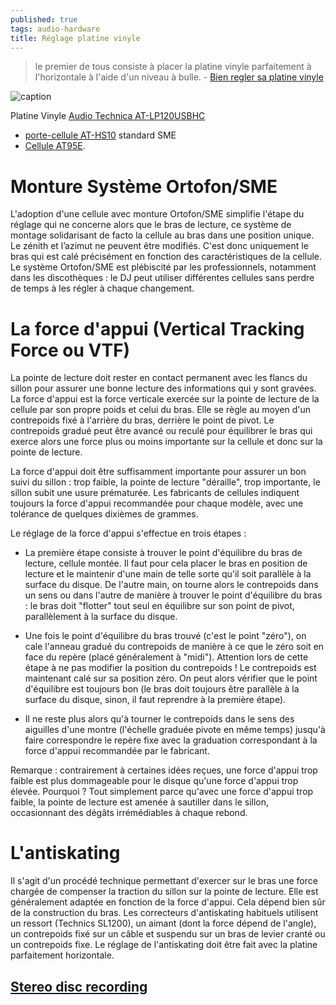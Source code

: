 ```yaml
---
published: true
tags: audio-hardware
title: Réglage platine vinyle
---
```

> le premier de tous consiste à placer la platine vinyle parfaitement à l'horizontale à l'aide d'un niveau à bulle. - [Bien regler sa platine vinyle](https://www.son-video.com/guide/bien-regler-sa-platine-vinyle)

![caption](/images/platine-skull.jpg)

Platine Vinyle [Audio Technica AT-LP120USBHC](https://www.amazon.fr/Audio-Technica-AT-LP120USBHC-Platine-vinyle-entra%C3%AEnement/dp/B00QKP5UFO/ref=sr_1_1?s=electronics&ie=UTF8&qid=1509296235&sr=1-1&keywords=AT-LP120USBHC)

- [porte-cellule AT-HS10](https://www.son-video.com/article/portes-cellule/audio-technica/at-hs10) standard SME
- [Cellule AT95E](https://www.son-video.com/article/cellules-hi-fi/audio-technica/at95e).

# Monture Système Ortofon/SME

L'adoption d'une cellule avec monture Ortofon/SME simplifie l'étape du réglage qui ne concerne alors que le bras de lecture, ce système de montage solidarisant de facto la cellule au bras dans une position unique. Le zénith et l’azimut ne peuvent être modifiés. C'est donc uniquement le bras qui est calé précisément en fonction des caractéristiques de la cellule. Le système Ortofon/SME est plébiscité par les professionnels, notamment dans les discothèques : le DJ peut utiliser différentes cellules sans perdre de temps à les régler à chaque changement.

# La force d'appui (Vertical Tracking Force ou VTF)

La pointe de lecture doit rester en contact permanent avec les flancs du sillon pour assurer une bonne lecture des informations qui y sont gravées. La force d'appui est la force verticale exercée sur la pointe de lecture de la cellule par son propre poids et celui du bras. Elle se règle au moyen d'un contrepoids fixé à l'arrière du bras, derrière le point de pivot. Le contrepoids gradué peut être avancé ou reculé pour équilibrer le bras qui exerce alors une force plus ou moins importante sur la cellule et donc sur la pointe de lecture.

La force d'appui doit être suffisamment importante pour assurer un bon suivi du sillon : trop faible, la pointe de lecture "déraille", trop importante, le sillon subit une usure prématurée. Les fabricants de cellules indiquent toujours la force d'appui recommandée pour chaque modèle, avec une tolérance de quelques dixièmes de grammes.

Le réglage de la force d'appui s'effectue en trois étapes :

- La première étape consiste à trouver le point d'équilibre du bras de lecture, cellule montée. Il faut pour cela placer le bras en position de lecture et le maintenir d'une main de telle sorte qu'il soit parallèle à la surface du disque. De l'autre main, on tourne alors le contrepoids dans un sens ou dans l'autre de manière à trouver le point d'équilibre du bras : le bras doit "flotter" tout seul en équilibre sur son point de pivot, parallèlement à la surface du disque.

- Une fois le point d'équilibre du bras trouvé (c'est le point "zéro"), on cale l'anneau gradué du contrepoids de manière à ce que le zéro soit en face du repère (placé généralement à "midi"). Attention lors de cette étape à ne pas modifier la position du contrepoids ! Le contrepoids est maintenant calé sur sa position zéro. On peut alors vérifier que le point d'équilibre est toujours bon (le bras doit toujours être parallèle à la surface du disque, sinon, il faut reprendre à la première étape).

- Il ne reste plus alors qu'à tourner le contrepoids dans le sens des aiguilles d'une montre (l'échelle graduée pivote en même temps) jusqu'à faire correspondre le repère fixe avec la graduation correspondant à la force d'appui recommandée par le fabricant.

Remarque : contrairement à certaines idées reçues, une force d'appui trop faible est plus dommageable pour le disque qu'une force d'appui trop élevée. Pourquoi ? Tout simplement parce qu'avec une force d'appui trop faible, la pointe de lecture est amenée à sautiller dans le sillon, occasionnant des dégâts irrémédiables à chaque rebond.

# L'antiskating

Il s'agit d'un procédé technique permettant d'exercer sur le bras une force chargée de compenser la traction du sillon sur la pointe de lecture. Elle est généralement adaptée en fonction de la force d'appui. Cela dépend bien sûr de la construction du bras. Les correcteurs d'antiskating habituels utilisent un ressort (Technics SL1200), un aimant (dont la force dépend de l'angle), un contrepoids fixé sur un câble et suspendu sur un bras de levier cranté ou un contrepoids fixe. Le réglage de l'antiskating doit être fait avec la platine parfaitement horizontale.

## [Stereo disc recording](https://www.vinylrecorder.com/stereo.html)
